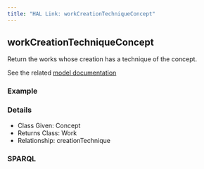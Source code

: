 ```yaml
---
title: "HAL Link: workCreationTechniqueConcept"
---
```


## workCreationTechniqueConcept

Return the works whose creation has a technique of the concept.

See the related [model documentation]()

### Example




### Details

* Class Given: Concept
* Returns Class: Work
* Relationship: creationTechnique


### SPARQL
```

```

